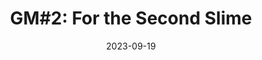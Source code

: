 ---
title: "GM#2: For the Second Slime"
date: "2023-09-19"
draft: false
externalUrl: "https://www.instagram.com/p/CxYTO4BuWDO/"
---